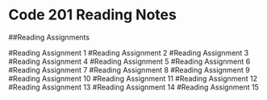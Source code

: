 # Code 201 Reading Notes

##Reading Assignments

#Reading Assignment 1
#Reading Assignment 2
#Reading Assignment 3
#Reading Assignment 4
#Reading Assignment 5
#Reading Assignment 6
#Reading Assignment 7
#Reading Assignment 8
#Reading Assignment 9
#Reading Assignment 10
#Reading Assignment 11
#Reading Assignment 12
#Reading Assignment 13
#Reading Assignment 14
#Reading Assignment 15


